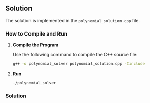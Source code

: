 ## Solution

The solution is implemented in the `polynomial_solution.cpp` file.

### How to Compile and Run

1. **Compile the Program**

   Use the following command to compile the C++ source file:

   ```sh
   g++ -o polynomial_solver polynomial_solution.cpp -Iinclude
   ```
2. **Run**
   ```sh
   ./polynomial_solver
   ```

### Solution
